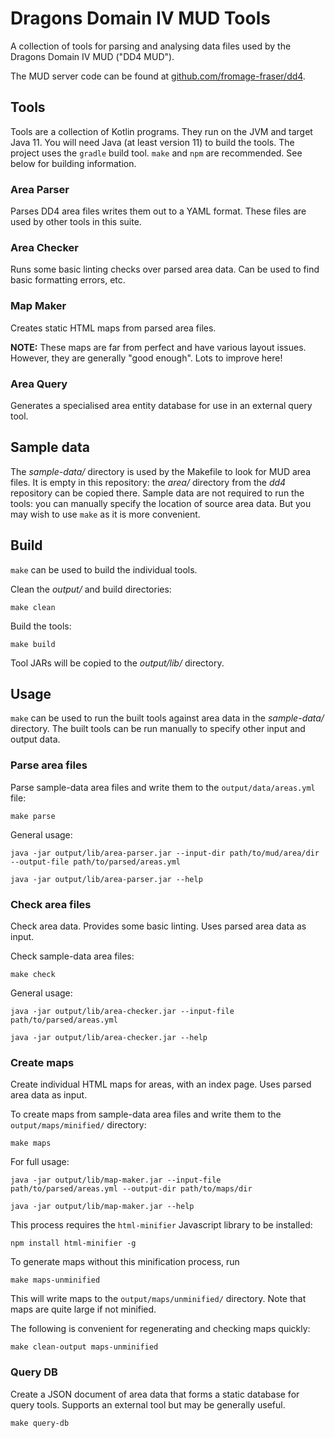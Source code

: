 # Dragons Domain IV MUD Tools

A collection of tools for parsing and analysing data files used by the Dragons Domain IV MUD ("DD4 MUD").

The MUD server code can be found at [github.com/fromage-fraser/dd4](https://github.com/fromage-fraser/dd4).


## Tools

Tools are a collection of Kotlin programs. They run on the JVM and target Java 11.
You will need Java (at least version 11) to build the tools.
The project uses the `gradle` build tool. `make` and `npm` are recommended.
See below for building information.

### Area Parser

Parses DD4 area files writes them out to a YAML format. These files are used by other tools in this suite.

### Area Checker

Runs some basic linting checks over parsed area data. Can be used to find basic formatting errors, etc.

### Map Maker

Creates static HTML maps from parsed area files.

**NOTE:** These maps are far from perfect and have various layout issues.
However, they are generally "good enough". Lots to improve here!

### Area Query

Generates a specialised area entity database for use in an external query tool.


## Sample data

The _sample-data/_ directory is used by the Makefile to look for MUD area files.
It is empty in this repository: the _area/_ directory from the _dd4_ repository can be copied there.
Sample data are not required to run the tools: you can manually specify the location of source area data.
But you may wish to use `make` as it is more convenient.


## Build

`make` can be used to build the individual tools.

Clean the _output/_ and build directories:

    make clean

Build the tools:

    make build

Tool JARs will be copied to the _output/lib/_ directory.


## Usage

`make`  can be used to run the built tools against area data in the _sample-data/_ directory.
The built tools can be run manually to specify other input and output data.

### Parse area files

Parse sample-data area files and write them to the `output/data/areas.yml` file:

    make parse

General usage:

    java -jar output/lib/area-parser.jar --input-dir path/to/mud/area/dir --output-file path/to/parsed/areas.yml

    java -jar output/lib/area-parser.jar --help


### Check area files

Check area data. Provides some basic linting. Uses parsed area data as input.

Check sample-data area files:

    make check

General usage:

    java -jar output/lib/area-checker.jar --input-file path/to/parsed/areas.yml

    java -jar output/lib/area-checker.jar --help


### Create maps

Create individual HTML maps for areas, with an index page. Uses parsed area data as input.

To create maps from sample-data area files and write them to the `output/maps/minified/` directory:

    make maps

For full usage:

    java -jar output/lib/map-maker.jar --input-file path/to/parsed/areas.yml --output-dir path/to/maps/dir

    java -jar output/lib/map-maker.jar --help


This process requires the `html-minifier` Javascript library to be installed:

    npm install html-minifier -g

To generate maps without this minification process, run

    make maps-unminified

This will write maps to the `output/maps/unminified/` directory.
Note that maps are quite large if not minified.

The following is convenient for regenerating and checking maps quickly:

    make clean-output maps-unminified


### Query DB

Create a JSON document of area data that forms a static database for query tools.
Supports an external tool but may be generally useful.

    make query-db

